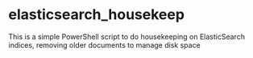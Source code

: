 # elasticsearch_housekeep
This is a simple PowerShell script to do housekeeping on ElasticSearch indices, removing older documents to manage disk space
